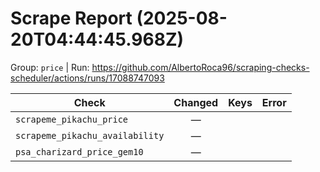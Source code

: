 # Scrape Report (2025-08-20T04:44:45.968Z)

Group: `price`  |  Run: https://github.com/AlbertoRoca96/scraping-checks-scheduler/actions/runs/17088747093

| Check | Changed | Keys | Error |
|---|:---:|:--|:--|
| `scrapeme_pikachu_price` | — |  |  |
| `scrapeme_pikachu_availability` | — |  |  |
| `psa_charizard_price_gem10` | — |  |  |
